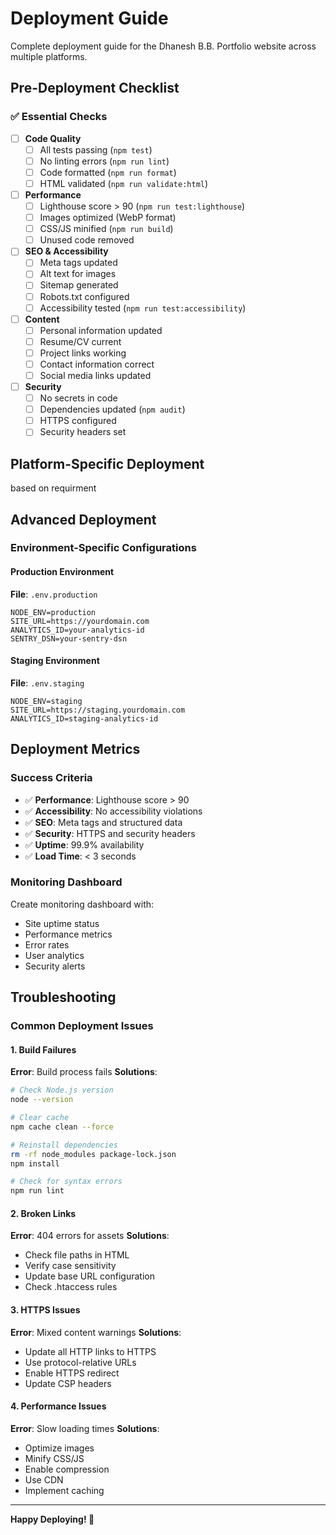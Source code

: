 # Deployment Guide

Complete deployment guide for the Dhanesh B.B. Portfolio website across multiple platforms.

## Pre-Deployment Checklist

### ✅ Essential Checks

- [ ] **Code Quality**
  - [ ] All tests passing (`npm test`)
  - [ ] No linting errors (`npm run lint`)
  - [ ] Code formatted (`npm run format`)
  - [ ] HTML validated (`npm run validate:html`)

- [ ] **Performance**
  - [ ] Lighthouse score > 90 (`npm run test:lighthouse`)
  - [ ] Images optimized (WebP format)
  - [ ] CSS/JS minified (`npm run build`)
  - [ ] Unused code removed

- [ ] **SEO & Accessibility**
  - [ ] Meta tags updated
  - [ ] Alt text for images
  - [ ] Sitemap generated
  - [ ] Robots.txt configured
  - [ ] Accessibility tested (`npm run test:accessibility`)

- [ ] **Content**
  - [ ] Personal information updated
  - [ ] Resume/CV current
  - [ ] Project links working
  - [ ] Contact information correct
  - [ ] Social media links updated

- [ ] **Security**
  - [ ] No secrets in code
  - [ ] Dependencies updated (`npm audit`)
  - [ ] HTTPS configured
  - [ ] Security headers set

## Platform-Specific Deployment
based on requirment

##  Advanced Deployment

### Environment-Specific Configurations

#### Production Environment

**File**: `.env.production`

```env
NODE_ENV=production
SITE_URL=https://yourdomain.com
ANALYTICS_ID=your-analytics-id
SENTRY_DSN=your-sentry-dsn
```

#### Staging Environment

**File**: `.env.staging`

```env
NODE_ENV=staging
SITE_URL=https://staging.yourdomain.com
ANALYTICS_ID=staging-analytics-id
```


## Deployment Metrics

### Success Criteria

- ✅ **Performance**: Lighthouse score > 90
- ✅ **Accessibility**: No accessibility violations
- ✅ **SEO**: Meta tags and structured data
- ✅ **Security**: HTTPS and security headers
- ✅ **Uptime**: 99.9% availability
- ✅ **Load Time**: < 3 seconds

### Monitoring Dashboard

Create monitoring dashboard with:

- Site uptime status
- Performance metrics
- Error rates
- User analytics
- Security alerts

## Troubleshooting

### Common Deployment Issues

#### 1. Build Failures

**Error**: Build process fails
**Solutions**:

```bash
# Check Node.js version
node --version

# Clear cache
npm cache clean --force

# Reinstall dependencies
rm -rf node_modules package-lock.json
npm install

# Check for syntax errors
npm run lint
```

#### 2. Broken Links

**Error**: 404 errors for assets
**Solutions**:

- Check file paths in HTML
- Verify case sensitivity
- Update base URL configuration
- Check .htaccess rules

#### 3. HTTPS Issues

**Error**: Mixed content warnings
**Solutions**:

- Update all HTTP links to HTTPS
- Use protocol-relative URLs
- Enable HTTPS redirect
- Update CSP headers

#### 4. Performance Issues

**Error**: Slow loading times
**Solutions**:

- Optimize images
- Minify CSS/JS
- Enable compression
- Use CDN
- Implement caching

---

**Happy Deploying! 🚀**
